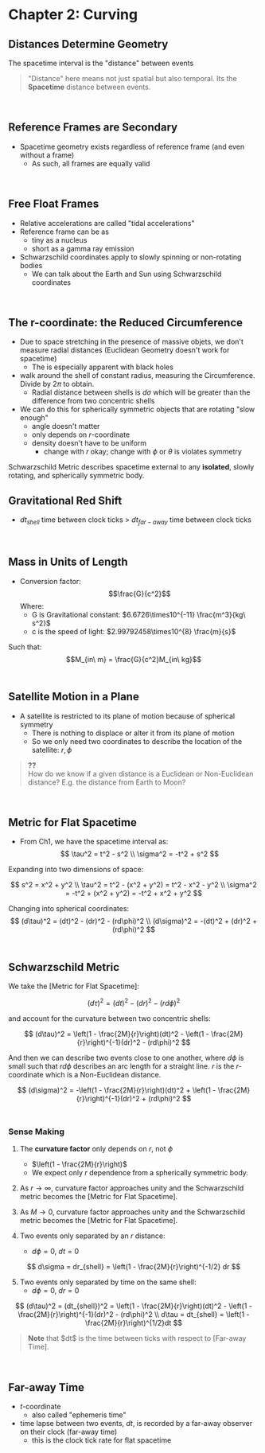 # Chapter 2: Curving

## Distances Determine Geometry

The spacetime interval is the "distance" between events

<blockquote> "Distance" here means not just spatial but also temporal. Its the <strong>Spacetime</strong> distance between events.</blockquote>

<br />

## Reference Frames are Secondary

- Spacetime geometry exists regardless of reference frame (and even without a frame)
  - As such, all frames are equally valid
<br />

## Free Float Frames

- Relative accelerations are called "tidal accelerations"
- Reference frame can be as
  - tiny as a nucleus
  - short as a gamma ray emission
- Schwarzschild coordinates apply to slowly spinning  or non-rotating bodies
  - We can talk about the Earth and Sun using Schwarzschild coordinates
<br />

## The r-coordinate: the Reduced Circumference

- Due to space stretching in the presence of massive objets, we don't measure radial distances (Euclidean Geometry doesn't work for spacetime)
  - The is especially apparent with black holes
- walk around the shell of constant radius, measuring the Circumference. Divide by $2\pi$ to obtain.
  - Radial distance between shells is $d\sigma$ which will be greater than the difference from two concentric shells
- We can do this for spherically symmetric objects that are rotating "slow enough"
  - angle doesn't matter
  - only depends on $r$-coordinate
  - density doesn't have to be uniform
    - change with $r$ okay; change with $\phi$ or $\theta$ is violates symmetry

Schwarzschild Metric describes spacetime external to any <strong>isolated</strong>, slowly rotating, and spherically symmetric body.
<br />

## Gravitational Red Shift

- $dt_{shell}$ time between clock ticks > $dt_{far-away}$ time between clock ticks
<br />

## Mass in Units of Length

- Conversion factor:
$$\frac{G}{c^2}$$
Where:
  - G is Gravitational constant: $6.6726\times10^{-11} \frac{m^3}{kg\ s^2}$
  - c is the speed of light: $2.99792458\times10^{8} \frac{m}{s}$

Such that:
$$M_{in\ m} = \frac{G}{c^2}M_{in\ kg}$$
<br />

## Satellite Motion in a Plane

- A satellite is restricted to its plane of motion because of spherical symmetry
  - There is nothing to displace or alter it from its plane of motion
  - So we only need two coordinates to describe the location of the satellite: $r, \phi$

<blockquote><strong>??</strong>
<br />How do we know if a given distance is a Euclidean or Non-Euclidean distance? E.g. the distance from Earth to Moon?</blockquote>
<br />

## Metric for Flat Spacetime

- From Ch1, we have the spacetime interval as:
$$ \tau^2 = t^2 - s^2 \\
\sigma^2 = -t^2 + s^2 $$

Expanding into two dimensions of space:

$$ s^2 = x^2 + y^2 \\
\tau^2 = t^2 - (x^2 + y^2) = t^2 - x^2 - y^2 \\
\sigma^2 = -t^2 + (x^2 + y^2) = -t^2 + x^2 + y^2
$$

Changing into spherical coordinates:
$$
(d\tau)^2 = (dt)^2 - (dr)^2 - (rd\phi)^2 \\
(d\sigma)^2 = -(dt)^2 + (dr)^2 + (rd\phi)^2
$$
<br />

## Schwarzschild Metric

We take the [Metric for Flat Spacetime]:

$$ (d\tau)^2 = (dt)^2 - (dr)^2 - (rd\phi)^2 $$

and account for the curvature between two concentric shells:

$$ (d\tau)^2 = \left(1 - \frac{2M}{r}\right)(dt)^2 - \left(1 - \frac{2M}{r}\right)^{-1}(dr)^2 - (rd\phi)^2 $$

And then we can describe two events close to one another, where $d\phi$ is small such that $rd\phi$ describes an arc length for a straight line. $r$ is the $r$-coordinate which is a Non-Euclidean distance.

$$ (d\sigma)^2 = -\left(1 - \frac{2M}{r}\right)(dt)^2 + \left(1 - \frac{2M}{r}\right)^{-1}(dr)^2 + (rd\phi)^2 $$
<br />

### Sense Making

1. The <strong>curvature factor</strong> only depends on $r$, not $\phi$
    - $\left(1 - \frac{2M}{r}\right)$
    - We expect only $r$ dependence from a spherically symmetric body.

2. As $r\rightarrow\infty$, curvature factor approaches unity and the Schwarzschild metric becomes the [Metric for Flat Spacetime].

3. As $M\rightarrow0$, curvature factor approaches unity and the Schwarzschild metric becomes the [Metric for Flat Spacetime].

4. Two events only separated by an $r$ distance:
    - $d\phi=0,\ dt=0$

$$
d\sigma = dr_{shell} = \left(1 - \frac{2M}{r}\right)^{-1/2} dr
$$

5. Two events only separated by time on the same shell:
    - $d\phi = 0,\ dr = 0$

$$
(d\tau)^2 = (dt_{shell})^2 = \left(1 - \frac{2M}{r}\right)(dt)^2 - \left(1 - \frac{2M}{r}\right)^{-1}(dr)^2 - (rd\phi)^2 \\
d\tau = dt_{shell} = \left(1 - \frac{2M}{r}\right)^{1/2}dt
$$

<blockquote><strong>Note</strong> that $dt$ is the time between ticks with respect to [Far-away Time].</blockquote>
<br />

## Far-away Time

- $t$-coordinate
  - also called "ephemeris time"
- time lapse between two events, $dt$, is recorded by a far-away observer on their clock (far-away time)
  - this is the clock tick rate for flat spacetime
